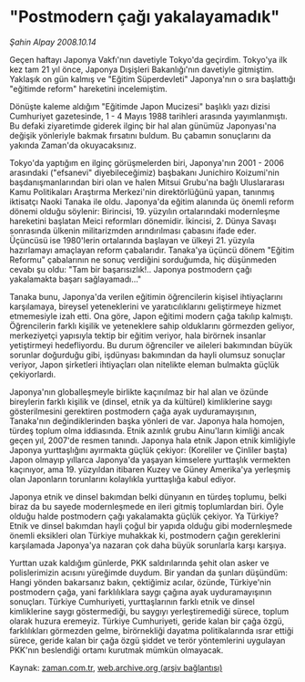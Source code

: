 # "Postmodern çağı yakalayamadık"

*Şahin Alpay 2008.10.14*

<tr><td class="metin" colspan="2" style="padding-top: 20px; padding-left: 5px; padding-right: 10px;">Geçen haftayı Japonya Vakfı'nın davetiyle Tokyo'da geçirdim. Tokyo'ya ilk kez tam 21 yıl önce, Japonya Dışişleri Bakanlığı'nın davetiyle gitmiştim. Yaklaşık on gün kalmış ve "Eğitim Süperdevleti" Japonya'nın o sıra başlattığı "eğitimde reform" hareketini incelemiştim.</td></tr><tr><td class="metin" colspan="2" style="padding-top: 20px; padding-left: 5px; padding-right: 10px;"><p>Dönüşte kaleme aldığım "Eğitimde Japon Mucizesi" başlıklı yazı dizisi Cumhuriyet gazetesinde, 1 - 4 Mayıs 1988 tarihleri arasında yayımlanmıştı. Bu defaki ziyaretimde giderek ilginç bir hal alan günümüz Japonyası'na değişik yönleriyle bakmak fırsatını buldum. Bu çabamın sonuçlarını da yakında Zaman'da okuyacaksınız.
<p>Tokyo'da yaptığım en ilginç görüşmelerden biri, Japonya'nın 2001 - 2006 arasındaki ("efsanevi" diyebileceğimiz) başbakanı Junichiro Koizumi'nin başdanışmanlarından biri olan ve halen Mitsui Grubu'na bağlı Uluslararası Kamu Politikaları Araştırma Merkezi'nin direktörlüğünü yapan, tanınmış iktisatçı Naoki Tanaka ile oldu. Japonya'da eğitim alanında üç önemli reform dönemi olduğu söylenir: Birincisi, 19. yüzyılın ortalarındaki modernleşme hareketini başlatan Meici reformları dönemidir. İkincisi, 2. Dünya Savaşı sonrasında ülkenin militarizmden arındırılması çabasını ifade eder. Üçüncüsü ise 1980'lerin ortalarında başlayan ve ülkeyi 21. yüzyıla hazırlamayı amaçlayan reform çabalarıdır. Tanaka'ya üçüncü dönem "Eğitim Reformu" çabalarının ne sonuç verdiğini sorduğumda, hiç düşünmeden cevabı şu oldu: "Tam bir başarısızlık!.. Japonya postmodern çağı yakalamakta başarı sağlayamadı..." 
<p>Tanaka bunu, Japonya'da verilen eğitimin öğrencilerin kişisel ihtiyaçlarını karşılamaya, bireysel yeteneklerini ve yaratıcılıklarını geliştirmeye hizmet etmemesiyle izah etti. Ona göre, Japon eğitimi modern çağa takılıp kalmıştı. Öğrencilerin farklı kişilik ve yeteneklere sahip olduklarını görmezden geliyor, merkeziyetçi yapısıyla tektip bir eğitim veriyor, hala birörnek insanlar yetiştirmeyi hedefliyordu. Bu durum öğrenciler ve aileleri bakımından büyük sorunlar doğurduğu gibi, işdünyası bakımından da hayli olumsuz sonuçlar veriyor, Japon şirketleri ihtiyaçları olan nitelikte eleman bulmakta güçlük çekiyorlardı.
<p>Japonya'nın globalleşmeyle birlikte kaçınılmaz bir hal alan ve özünde bireylerin farklı kişilik ve (dinsel, etnik ya da kültürel) kimliklerine saygı gösterilmesini gerektiren postmodern çağa ayak uyduramayışının, Tanaka'nın değindiklerinden başka yönleri de var. Japonya hala homojen, türdeş toplum olma iddiasında. Etnik azınlık grubu Ainu'ların kimliği ancak geçen yıl, 2007'de resmen tanındı. Japonya hala etnik Japon etnik kimliğiyle Japonya yurttaşlığını ayırmakta güçlük çekiyor: (Koreliler ve Çinliler başta) Japon olmayıp yıllarca Japonya'da yaşayan kimselere yurttaşlık vermekten kaçınıyor, ama 19. yüzyıldan itibaren Kuzey ve Güney Amerika'ya yerleşmiş olan Japonların torunlarını kolaylıkla yurttaşlığa kabul ediyor.
<p>Japonya etnik ve dinsel bakımdan belki dünyanın en türdeş toplumu, belki biraz da bu sayede modernleşmede en ileri gitmiş toplumlardan biri. Öyle olduğu halde postmodern çağı yakalamakta güçlük çekiyor. Ya Türkiye? Etnik ve dinsel bakımdan hayli çoğul bir yapıda olduğu gibi modernleşmede önemli eksikleri olan Türkiye muhakkak ki, postmodern çağın gereklerini karşılamada Japonya'ya nazaran çok daha büyük sorunlarla karşı karşıya.
<p>Yurttan uzak kaldığım günlerde, PKK saldırılarında şehit olan asker ve polislerimizin acısını yüreğimde duydum. Bir yandan da şunları düşündüm: Hangi yönden bakarsanız bakın, çektiğimiz acılar, özünde, Türkiye'nin postmodern çağa, yani farklılıklara saygı çağına ayak uyduramayışının sonuçları. Türkiye Cumhuriyeti, yurttaşlarının farklı etnik ve dinsel kimliklerine saygı göstermediği, bu saygıyı yerleştiremediği sürece, toplum olarak huzura eremeyiz. Türkiye Cumhuriyeti, geride kalan bir çağa özgü, farklılıkları görmezden gelme, birörnekliği dayatma politikalarında ısrar ettiği sürece, geride kalan bir çağa özgü şiddet ve terör yöntemlerini uygulayan PKK'nın beslendiği ortamı kurutmak mümkün olmayacak. <br/></p></p></p></p></p></p></td></tr>

Kaynak: [zaman.com.tr](http://zaman.com.tr/yazar.do?yazino=748957), [web.archive.org (arşiv bağlantısı)](http://web.archive.org/web/20081224090358/http://www.zaman.com.tr:80/yazar.do?yazino=748957)
